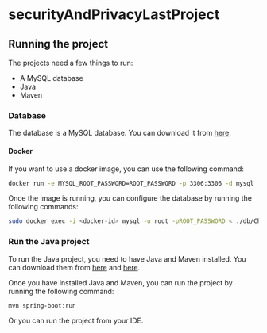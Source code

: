 # securityAndPrivacyLastProject

## Running the project
The projects need a few things to run:
- A MySQL database
- Java
- Maven

### Database
The database is a MySQL database. You can download it from [here](https://dev.mysql.com/downloads/mysql/). 

#### Docker
If you want to use a docker image, you can use the following command:
```bash
docker run -e MYSQL_ROOT_PASSWORD=ROOT_PASSWORD -p 3306:3306 -d mysql
```
Once the image is running, you can configure the database by running the following commands:
```bash
sudo docker exec -i <docker-id> mysql -u root -pROOT_PASSWORD < ./db/Chinook_MySql.sql
```

### Run the Java project
To run the Java project, you need to have Java and Maven installed. You can download them from [here](https://www.oracle.com/java/technologies/javase-downloads.html) and [here](https://maven.apache.org/download.cgi).

Once you have installed Java and Maven, you can run the project by running the following command:
```bash
mvn spring-boot:run
```
Or you can run the project from your IDE.